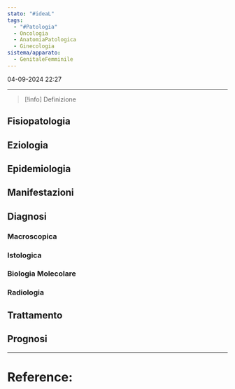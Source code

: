 ```yaml
---
stato: "#ideaL"
tags:
  - "#Patologia"
  - Oncologia
  - AnatomiaPatologica
  - Ginecologia
sistema/apparato:
  - GenitaleFemminile
---
```

04-09-2024 22:27

--- 

>[!info] Definizione
>

## Fisiopatologia
## Eziologia
## Epidemiologia
## Manifestazioni

## Diagnosi
### Macroscopica
### Istologica
### Biologia Molecolare
### Radiologia
## Trattamento

## Prognosi













--- 
# Reference: